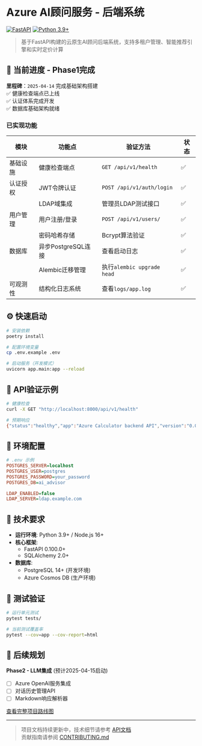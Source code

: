 # Azure AI顾问服务 - 后端系统

[![FastAPI](https://img.shields.io/badge/FastAPI-0.100.0+-009688?logo=fastapi)](https://fastapi.tiangolo.com/)
[![Python 3.9+](https://img.shields.io/badge/python-3.9+-blue.svg)](https://www.python.org/)

> 基于FastAPI构建的云原生AI顾问后端系统，支持多租户管理、智能推荐引擎和实时定价计算

## 🚀 当前进度 - Phase1完成

**里程碑**：`2025-04-14` 完成基础架构搭建  
✅ 健康检查端点已上线  
✅ 认证体系完成开发  
✅ 数据库基础架构就绪

### 已实现功能
| 模块         | 功能点                     | 验证方法                     | 状态 |
|--------------|---------------------------|-----------------------------|------|
| 基础设施     | 健康检查端点               | `GET /api/v1/health`        | ✅   |
| 认证授权     | JWT令牌认证                | `POST /api/v1/auth/login`   | ✅   |
|              | LDAP域集成                 | 管理员LDAP测试接口          | ✅   |
| 用户管理     | 用户注册/登录              | `POST /api/v1/users/`       | ✅   |
|              | 密码哈希存储               | Bcrypt算法验证              | ✅   |
| 数据库       | 异步PostgreSQL连接         | 查看启动日志                | ✅   |
|              | Alembic迁移管理            | 执行`alembic upgrade head` | ✅   |
| 可观测性     | 结构化日志系统             | 查看`logs/app.log`          | ✅   |

## ⚙️ 快速启动
```bash
# 安装依赖
poetry install

# 配置环境变量
cp .env.example .env

# 启动服务（开发模式）
uvicorn app.main:app --reload
```

## 📡 API验证示例
```bash
# 健康检查
curl -X GET "http://localhost:8000/api/v1/health" 

# 预期响应
{"status":"healthy","app":"Azure Calculator backend API","version":"0.0.1"}
```

## 🔧 环境配置
```ini
# .env 示例
POSTGRES_SERVER=localhost
POSTGRES_USER=postgres
POSTGRES_PASSWORD=your_password
POSTGRES_DB=ai_advisor

LDAP_ENABLED=false
LDAP_SERVER=ldap.example.com
```

## 📌 技术要求
- **运行环境**: Python 3.9+ / Node.js 16+
- **核心框架**: 
  - FastAPI 0.100.0+
  - SQLAlchemy 2.0+
- **数据库**: 
  - PostgreSQL 14+ (开发环境)
  - Azure Cosmos DB (生产环境)

## 🧪 测试验证
```bash
# 运行单元测试
pytest tests/

# 当前测试覆盖率
pytest --cov=app --cov-report=html
```

## 📍 后续规划
**Phase2 - LLM集成** (预计2025-04-15启动)
- [ ] Azure OpenAI服务集成
- [ ] 对话历史管理API
- [ ] Markdown响应解析器

[查看完整项目路线图](./docs/roadmap.md)

---

> 项目文档持续更新中，技术细节请参考 [API文档](http://localhost:8000/docs)  
> 贡献指南请参阅 [CONTRIBUTING.md](./CONTRIBUTING.md)